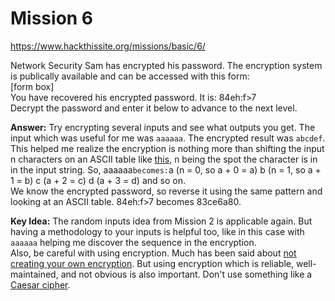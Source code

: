 # Mission 6
https://www.hackthissite.org/missions/basic/6/

Network Security Sam has encrypted his password. The encryption system is publically available and can be accessed with this form:  
[form box]  
You have recovered his encrypted password. It is: 84eh:f>7  
Decrypt the password and enter it below to advance to the next level.

**Answer:** Try encrypting several inputs and see what outputs you get. The input which was useful for me was `aaaaaa`. The encrypted result was `abcdef`.  
This helped me realize the encryption is nothing more than shifting the input n characters on an ASCII table like [this](https://www.rapidtables.com/code/text/ascii-table.html), n being the spot the character is in in the input string. So, aaaaaa` becomes: `a (n = 0, so a + 0 = a) b (n = 1, so a + 1 = b) c (a + 2 = c) d (a + 3 = d) and so on.  
We know the encrypted password, so reverse it using the same pattern and looking at an ASCII table. 84eh:f>7 becomes 83ce6a80.

**Key Idea:** The random inputs idea from Mission 2 is applicable again. But having a methodology to your inputs is helpful too, like in this case with `aaaaaa` helping me discover the sequence in the encryption.  
Also, be careful with using encryption. Much has been said about [not creating your own encryption](https://www.schneier.com/blog/archives/2011/04/schneiers_law.html). But using encryption which is reliable, well-maintained, and not obvious is also important. Don't use something like a [Caesar cipher](https://en.wikipedia.org/wiki/Caesar_cipher).